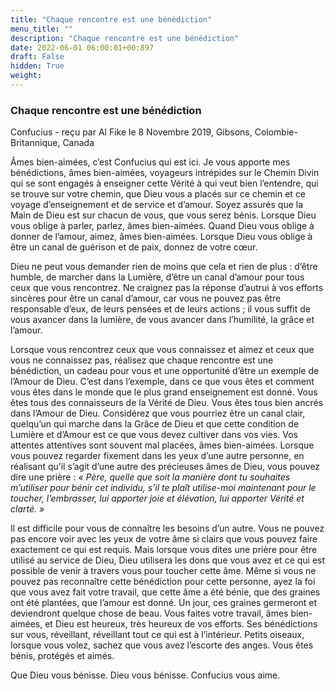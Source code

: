 ```yaml
---
title: "Chaque rencontre est une bénédiction"
menu_title: ""
description: "Chaque rencontre est une bénédiction"
date: 2022-06-01 06:00:01+00:897
draft: False
hidden: True
weight:
---
```

### Chaque rencontre est une bénédiction

Confucius - reçu par Al Fike le 8 Novembre 2019, Gibsons, Colombie-Britannique, Canada

Âmes bien-aimées, c’est Confucius qui est ici. Je vous apporte mes bénédictions, âmes bien-aimées, voyageurs intrépides sur le Chemin Divin qui se sont engagés à enseigner cette Vérité à qui veut bien l’entendre, qui se trouve sur votre chemin, que Dieu vous a placés sur ce chemin et ce voyage d’enseignement et de service et d’amour. Soyez assurés que la Main de Dieu est sur chacun de vous, que vous serez bénis. Lorsque Dieu vous oblige à parler, parlez, âmes bien-aimées. Quand Dieu vous oblige à donner de l’amour, aimez, âmes bien-aimées. Lorsque Dieu vous oblige à être un canal de guérison et de paix, donnez de votre cœur.

Dieu ne peut vous demander rien de moins que cela et rien de plus : d’être humble, de marcher dans la Lumière, d’être un canal d’amour pour tous ceux que vous rencontrez. Ne craignez pas la réponse d’autrui à vos efforts sincères pour être un canal d’amour, car vous ne pouvez pas être responsable d’eux, de leurs pensées et de leurs actions ; il vous suffit de vous avancer dans la lumière, de vous avancer dans l’humilité, la grâce et l’amour.

Lorsque vous rencontrez ceux que vous connaissez et aimez et ceux que vous ne connaissez pas, réalisez que chaque rencontre est une bénédiction, un cadeau pour vous et une opportunité d’être un exemple de l’Amour de Dieu. C’est dans l’exemple, dans ce que vous êtes et comment vous êtes dans le monde que le plus grand enseignement est donné. Vous êtes tous des connaisseurs de la Vérité de Dieu. Vous êtes tous bien ancrés dans l’Amour de Dieu. Considérez que vous pourriez être un canal clair, quelqu’un qui marche dans la Grâce de Dieu et que cette condition de Lumière et d’Amour est ce que vous devez cultiver dans vos vies. Vos attentes attentives sont souvent mal placées, âmes bien-aimées. Lorsque vous pouvez regarder fixement dans les yeux d’une autre personne, en réalisant qu’il s’agit d’une autre des précieuses âmes de Dieu, vous pouvez dire une prière : *« Père, quelle que soit la manière dont tu souhaites m’utiliser pour bénir cet individu, s’il te plaît utilise-moi maintenant pour le toucher, l’embrasser, lui apporter joie et élévation, lui apporter Vérité et clarté. »*

Il est difficile pour vous de connaître les besoins d’un autre. Vous ne pouvez pas encore voir avec les yeux de votre âme si clairs que vous pouvez faire exactement ce qui est requis. Mais lorsque vous dites une prière pour être utilisé au service de Dieu, Dieu utilisera les dons que vous avez et ce qui est possible de venir à travers vous pour toucher cette âme. Même si vous ne pouvez pas reconnaître cette bénédiction pour cette personne, ayez la foi que vous avez fait votre travail, que cette âme a été bénie, que des graines ont été plantées, que l’amour est donné. Un jour, ces graines germeront et deviendront quelque chose de beau. Vous faites votre travail, âmes bien-aimées, et Dieu est heureux, très heureux de vos efforts. Ses bénédictions sur vous, réveillant, réveillant tout ce qui est à l’intérieur. Petits oiseaux, lorsque vous volez, sachez que vous avez l’escorte des anges. Vous êtes bénis, protégés et aimés.

Que Dieu vous bénisse. Dieu vous bénisse. Confucius vous aime.



